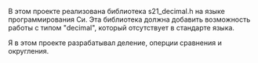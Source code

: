 В этом проекте реализована библиотека s21_decimal.h на языке программирования Си. Эта библиотека должна добавить возможность работы с типом "decimal", который отсутствует в стандарте языка.

Я в этом проекте разрабатывал деление, оперции сравнения и округления. 